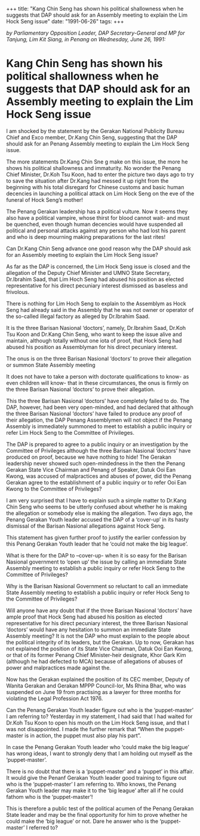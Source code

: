 +++ 
title: "Kang Chin Seng has shown his political shallowness when he suggests that DAP should ask for an Assembly meeting to explain the Lim Hock Seng issue"
date: "1991-06-26"
tags:
+++

_by Parliamentary Opposition Leader, DAP Secretary-General and MP for Tanjung, Lim Kit Siang, in Penang on Wednesday, June 26, 1991:_

# Kang Chin Seng has shown his political shallowness when he suggests that DAP should ask for an Assembly meeting to explain the Lim Hock Seng issue

I am shocked by the statement by the Gerakan National Publicity Bureau Chief and Exco member, Dr.Kang Chin Seng, suggesting that the DAP should ask for an Penang Assembly meeting to explain the Lim Hock Seng issue.</u>

The more statements Dr.Kang Chin Sne g make on this issue, the more he shows his political shallowness and immaturity. No wonder the Penang Chief Minister, Dr.Koh Tsu Koon, had to enter the picture two days ago to try to save the situation after Dr.Kang had messed it up right from the beginning with his total disregard for Chinese customs and basic human decencies in launching a political attack on Lim Hock Seng on the eve of the funeral of Hock Seng’s mother!

The Penang Gerakan leadership has a political vulture. Now it seems they also have a political vampire, whose thirst for blood cannot wait- and must be quenched, even though human decencies would have suspended all political and personal attacks against any person who had lost his parent and who is deep mourning making preparations for the last rites!

Can Dr.Kang Chin Seng advance one good reason why the DAP should ask for an Assembly meeting to explain the Lim Hock Seng issue?

As far as the DAP is concerned, the Lim Hock Seng issue is closed and the allegation of the Deputy Chief Minister and UMNO State Secretary, Dr.Ibrahim Saad, that Lim Hoch Seng had abused his position as elected representative for his direct pecuniary interest dismissed as baseless and frivolous.

There is nothing for Lim Hoch Seng to explain to the Assemblym as Hock Seng had already said in the Assembly that he was not owner or operator of the so-called illegal factory as alleged by Dr.Ibrahim Saad.

It is the three Barisan Nasional ‘doctors’, namely, Dr.Ibrahim Saad, Dr.Koh Tsu Koon and Dr.Kang Chin Seng, who want to keep the issue alive and maintain, although totally without one iota of proof, that Hock Seng had abused his position as Assemblyman for his direct pecuniary interest.

The onus is on the three Barisan Nasional ‘doctors’ to prove their allegation or summon State Assembly meeting

It does not have to take a person with doctorate qualifications to know- as even children will know- that in these circumstances, the onus is firmly on the three Barisan Nasional ‘doctors’ to prove their allegation.

This the three Barisan Nasional ‘doctors’ have completely failed to do. The DAP, however, had been very open-minded, and had declared that although the three Barisan Nasional ‘doctors’ have failed to produce any proof of their allegation, the DAP Penang Assemblymen will not object if the Penang Assembly is immediately summoned to meet to establish a public inquiry or refer Lim Hock Seng to the Committee of Privileges.

The DAP is prepared to agree to a public inquiry or an investigation by the Committee of Privileges although the three Barisan Nasional ‘doctors’ have produced on proof, because we have nothing to hide!
The Gerakan leadership never showed such open-mindedness in the then the Penang Gerakan State Vice Chairman and Penang of Speaker, Datuk Ooi Ean Kwong, was accused of malpractices and abuses of power, did the Penang Gerakan agree to the establishment of a public inquiry or to refer Ooi Ean Kwong to the Committee of Privileges?

 I am very surprised that I have to explain such a simple matter to Dr.Kang Chin Seng who seems to be utterly confused about whether he is making the allegation or somebody else is making the allegation.
Two days ago, the Penang Gerakan Youth leader accused the DAP of a ‘cover-up’ in its hasty dismissal of the Barisan Nasional allegations against Hock Seng.

This statement has given further proof to justify the earlier confession by this Penang Gerakan Youth leader that he ‘could not make the big league’.

What is there for the DAP to –cover-up- when it is so easy for the Barisan Nasional government to ‘open up’ the issue by calling an immediate State Assembly meeting to establish a public inquiry or refer Hock Seng to the Committee of Privileges?

Why is the Barisan Nasional Government so reluctant to call an immediate State Assembly meeting to establish a public inquiry or refer Hock Seng to the Committee of Privileges?

Will anyone have any doubt that if the three Barisan Nasional ‘doctors’ have ample proof that Hock Seng had abused his position as elected representative for his direct pecuniary interest, the three Barisan Nasional ‘doctors’ would have any hesitation to summon an immediate State Assembly meeting?
It is not the DAP who must explain to the people about the political integrity of its leaders, but the Gerakan. Up to now, Gerakan has not  explained the position of its State Vice Chairman, Datuk Ooi Ean Kwong, or that of its former Penang Chief Minister-heir designate, Khor Gark Kim (although he had defected to MCA) because of allegations of abuses of power and malpractices made against the.

Now has the Gerakan explained the position of its CEC member, Deputy of Wanita Gerakan and Gerakan MPPP Council-lor, Ms Rhina Bhar, who was suspended on June 19 from practising as a lawyer for three months for violating the Legal Profession Act 1976.

Can the Penang Gerakan Youth leader figure out who is the ‘puppet-master’ I am referring to?
Yesterday in my statement, I had said that I had waited for Dr.Koh Tsu Koon to open his mouth on the Lim Hock Seng issue, and that I was not disappointed. I made the further remark that “When the puppet-master is in action, the puppet must also play his part”.

In case the Penang Gerakan Youth leader who ‘could make the big league’ has wrong ideas, I want to strongly deny that I am holding out myself as the ‘puppet-master’.

There is no doubt that there is a ‘puppet-master’ and a ‘puppet’ in this affair. It would give the Penanf Gerakan Youth leader good training to figure out who is the ‘puppet-master’ I am referring to. Who knows, the Penang Gerakan Youth leader may make it to the ‘big league’ after all if he could fathom who is the ‘puppet-master’!

This is therefore a public test of the political acumen of the Penang Gerakan State leader and may be the final opportunity for him to prove whether he could make the ‘big league’ or not. Dare he answer who is the ‘puppet-master’ I referred to?
 
